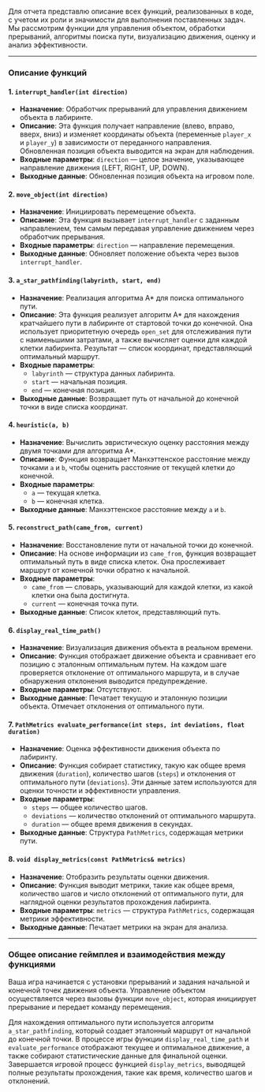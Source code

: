 Для отчета представлю описание всех функций, реализованных в коде, с учетом их роли и значимости для выполнения поставленных задач. Мы рассмотрим функции для управления объектом, обработки прерываний, алгоритмы поиска пути, визуализацию движения, оценку и анализ эффективности.

---

### Описание функций

#### 1. **`interrupt_handler(int direction)`**
   - **Назначение**: Обработчик прерываний для управления движением объекта в лабиринте.
   - **Описание**: Эта функция получает направление (влево, вправо, вверх, вниз) и изменяет координаты объекта (переменные `player_x` и `player_y`) в зависимости от переданного направления. Обновленная позиция объекта выводится на экран для наблюдения.
   - **Входные параметры**: `direction` — целое значение, указывающее направление движения (LEFT, RIGHT, UP, DOWN).
   - **Выходные данные**: Обновленная позиция объекта на игровом поле.

#### 2. **`move_object(int direction)`**
   - **Назначение**: Инициировать перемещение объекта.
   - **Описание**: Эта функция вызывает `interrupt_handler` с заданным направлением, тем самым передавая управление движением через обработчик прерывания.
   - **Входные параметры**: `direction` — направление перемещения.
   - **Выходные данные**: Обновляет положение объекта через вызов `interrupt_handler`.

#### 3. **`a_star_pathfinding(labyrinth, start, end)`**
   - **Назначение**: Реализация алгоритма A* для поиска оптимального пути.
   - **Описание**: Эта функция реализует алгоритм A* для нахождения кратчайшего пути в лабиринте от стартовой точки до конечной. Она использует приоритетную очередь `open_set` для отслеживания пути с наименьшими затратами, а также вычисляет оценки для каждой клетки лабиринта. Результат — список координат, представляющий оптимальный маршрут.
   - **Входные параметры**:
     - `labyrinth` — структура данных лабиринта.
     - `start` — начальная позиция.
     - `end` — конечная позиция.
   - **Выходные данные**: Возвращает путь от начальной до конечной точки в виде списка координат.

#### 4. **`heuristic(a, b)`**
   - **Назначение**: Вычислить эвристическую оценку расстояния между двумя точками для алгоритма A*.
   - **Описание**: Функция возвращает Манхэттенское расстояние между точками `a` и `b`, чтобы оценить расстояние от текущей клетки до конечной.
   - **Входные параметры**:
     - `a` — текущая клетка.
     - `b` — конечная клетка.
   - **Выходные данные**: Манхэттенское расстояние между `a` и `b`.

#### 5. **`reconstruct_path(came_from, current)`**
   - **Назначение**: Восстановление пути от начальной точки до конечной.
   - **Описание**: На основе информации из `came_from`, функция возвращает оптимальный путь в виде списка клеток. Она прослеживает маршрут от конечной точки обратно к начальной.
   - **Входные параметры**:
     - `came_from` — словарь, указывающий для каждой клетки, из какой клетки она была достигнута.
     - `current` — конечная точка пути.
   - **Выходные данные**: Список клеток, представляющий путь.

#### 6. **`display_real_time_path()`**
   - **Назначение**: Визуализация движения объекта в реальном времени.
   - **Описание**: Функция отображает движение объекта и сравнивает его позицию с эталонным оптимальным путем. На каждом шаге проверяется отклонение от оптимального маршрута, и в случае обнаружения отклонения выводится предупреждение.
   - **Входные параметры**: Отсутствуют.
   - **Выходные данные**: Печатает текущую и эталонную позиции объекта. Отмечает отклонения от оптимального пути.

#### 7. **`PathMetrics evaluate_performance(int steps, int deviations, float duration)`**
   - **Назначение**: Оценка эффективности движения объекта по лабиринту.
   - **Описание**: Функция собирает статистику, такую как общее время движения (`duration`), количество шагов (`steps`) и отклонения от оптимального пути (`deviations`). Эти данные затем используются для оценки точности и эффективности управления.
   - **Входные параметры**:
     - `steps` — общее количество шагов.
     - `deviations` — количество отклонений от оптимального маршрута.
     - `duration` — общее время движения в секундах.
   - **Выходные данные**: Структура `PathMetrics`, содержащая метрики пути.

#### 8. **`void display_metrics(const PathMetrics& metrics)`**
   - **Назначение**: Отобразить результаты оценки движения.
   - **Описание**: Функция выводит метрики, такие как общее время, количество шагов и число отклонений от оптимального пути, для наглядной оценки результатов прохождения лабиринта.
   - **Входные параметры**: `metrics` — структура `PathMetrics`, содержащая метрики эффективности.
   - **Выходные данные**: Печатает метрики на экран для анализа.

---

### Общее описание геймплея и взаимодействия между функциями

Ваша игра начинается с установки прерываний и задания начальной и конечной точек движения объекта. Управление объектом осуществляется через вызовы функции `move_object`, которая инициирует прерывание и передает команду перемещения.

Для нахождения оптимального пути используется алгоритм `a_star_pathfinding`, который создает эталонный маршрут от начальной до конечной точки. В процессе игры функции `display_real_time_path` и `evaluate_performance` отображают текущее и оптимальное движение, а также собирают статистические данные для финальной оценки. Завершается игровой процесс функцией `display_metrics`, выводящей полные результаты прохождения, такие как время, количество шагов и отклонений.
